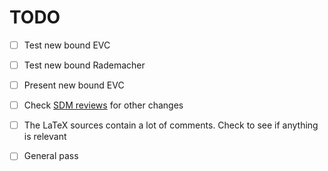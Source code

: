 TODO
====

- [ ] Test new bound EVC
- [ ] Test new bound Rademacher
- [ ] Present new bound EVC
- [ ] Check [SDM reviews](paper/SDM14/ReviewsSDM.pdf) for other changes
- [ ] The LaTeX sources contain a lot of comments. Check to see if anything is
  relevant
- [ ] General pass

